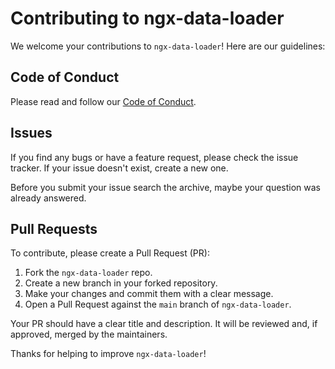 # Contributing to ngx-data-loader

We welcome your contributions to `ngx-data-loader`! Here are our guidelines:

## Code of Conduct

Please read and follow our [Code of Conduct](https://github.com/rensjaspers/ngx-data-loader/blob/main/CODE_OF_CONDUCT.md).

## Issues

If you find any bugs or have a feature request, please check the issue tracker. If your issue doesn't exist, create a new one.

Before you submit your issue search the archive, maybe your question was already answered.

## Pull Requests

To contribute, please create a Pull Request (PR):

1. Fork the `ngx-data-loader` repo.
2. Create a new branch in your forked repository.
3. Make your changes and commit them with a clear message.
4. Open a Pull Request against the `main` branch of `ngx-data-loader`.

Your PR should have a clear title and description. It will be reviewed and, if approved, merged by the maintainers.

Thanks for helping to improve `ngx-data-loader`!
